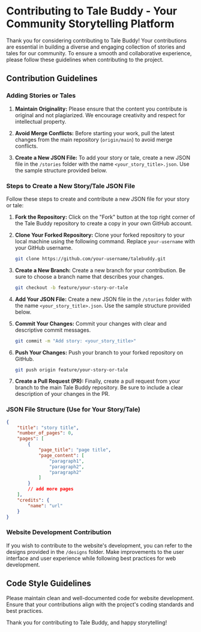 # Contributing to Tale Buddy - Your Community Storytelling Platform

Thank you for considering contributing to Tale Buddy! Your contributions are essential in building a diverse and engaging collection of stories and tales for our community. To ensure a smooth and collaborative experience, please follow these guidelines when contributing to the project.

## Contribution Guidelines

### Adding Stories or Tales

1. **Maintain Originality:** Please ensure that the content you contribute is original and not plagiarized. We encourage creativity and respect for intellectual property.

2. **Avoid Merge Conflicts:** Before starting your work, pull the latest changes from the main repository (`origin/main`) to avoid merge conflicts.

3. **Create a New JSON File:** To add your story or tale, create a new JSON file in the `/stories` folder with the name `<your_story_title>.json`. Use the sample structure provided below.

### Steps to Create a New Story/Tale JSON File

Follow these steps to create and contribute a new JSON file for your story or tale:

1. **Fork the Repository:** Click on the "Fork" button at the top right corner of the Tale Buddy repository to create a copy in your own GitHub account.

2. **Clone Your Forked Repository:** Clone your forked repository to your local machine using the following command. Replace `your-username` with your GitHub username.

   ```bash
   git clone https://github.com/your-username/talebuddy.git
   ```

3. **Create a New Branch:** Create a new branch for your contribution. Be sure to choose a branch name that describes your changes.

   ```bash
   git checkout -b feature/your-story-or-tale
   ```

4. **Add Your JSON File:** Create a new JSON file in the `/stories` folder with the name `<your_story_title>.json`. Use the sample structure provided below.

5. **Commit Your Changes:** Commit your changes with clear and descriptive commit messages.

   ```bash
   git commit -m "Add story: <your_story_title>"
   ```

6. **Push Your Changes:** Push your branch to your forked repository on GitHub.

   ```bash
   git push origin feature/your-story-or-tale
   ```

7. **Create a Pull Request (PR):** Finally, create a pull request from your branch to the main Tale Buddy repository. Be sure to include a clear description of your changes in the PR.

### JSON File Structure (Use for Your Story/Tale)

```json
{
    "title": "story title",
    "number_of_pages": 0,
    "pages": [
        {
            "page_title": "page title",
            "page_content": [
                "paragraph1",
                "paragraph2",
                "paragraph2"
            ]
        }
        // add more pages
    ],
    "credits": {
        "name": "url"
    }
}
```

### Website Development Contribution

If you wish to contribute to the website's development, you can refer to the designs provided in the `/designs` folder. Make improvements to the user interface and user experience while following best practices for web development.

## Code Style Guidelines

Please maintain clean and well-documented code for website development. Ensure that your contributions align with the project's coding standards and best practices.

Thank you for contributing to Tale Buddy, and happy storytelling!
